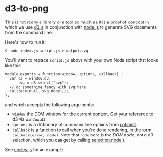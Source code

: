 # d3-to-png

This is not really a library or a tool so much as it is a proof of concept in
which we use [d3.js](http://d3js.org) in conjunction with
[node.js](http://nodejs.org) to generate SVG documents from the command line.

Here's how to run it:

```
$ node index.js script.js > output.svg
```

You'll want to replace `script.js` above with your own Node script that looks
like this:

```
module.exports = function(window, options, callback) {
  var d3 = window.d3,
      svg = d3.select("svg");
  // do something fancy with svg here
  callback(null, svg.node());
};
```

and which accepts the following arguments:

* `window` the DOM window for the current context. Get your reference to d3 via
  `window.d3`.
* `options` is a dictionary of command line options from
  [optimist](https://github.com/substack/node-optimist).
* `callback` is a function to call when you're done rendering, in the form
  `callback(error, node)`. Note that `node` here is the *DOM node*, not a d3
  selection, which you can get by calling [selection.node()](https://github.com/mbostock/d3/wiki/Selections#wiki-node).

See [circles.js](blob/master/circles.js) for an example.
